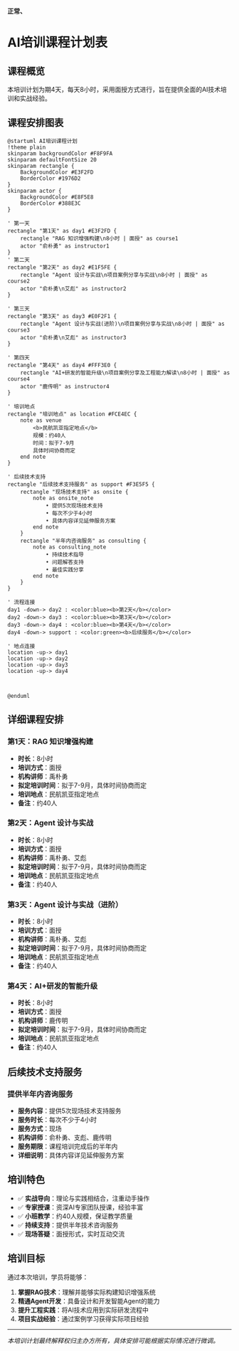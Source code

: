 **正常、**

# AI培训课程计划表

## 课程概览

本培训计划为期4天，每天8小时，采用面授方式进行，旨在提供全面的AI技术培训和实战经验。

## 课程安排图表

```plantuml
@startuml AI培训课程计划
!theme plain
skinparam backgroundColor #F8F9FA
skinparam defaultFontSize 20
skinparam rectangle {
    BackgroundColor #E3F2FD
    BorderColor #1976D2
}
skinparam actor {
    BackgroundColor #E8F5E8
    BorderColor #388E3C
}

' 第一天
rectangle "第1天" as day1 #E3F2FD {
    rectangle "RAG 知识增强构建\n8小时 | 面授" as course1
    actor "俞朴勇" as instructor1
}
' 第二天
rectangle "第2天" as day2 #E1F5FE {
    rectangle "Agent 设计与实战\n项目案例分享与实战\n8小时 | 面授" as course2
    actor "俞朴勇\n艾彪" as instructor2
}

' 第三天
rectangle "第3天" as day3 #E0F2F1 {
    rectangle "Agent 设计与实战(进阶)\n项目案例分享与实战\n8小时 | 面授" as course3
    actor "俞朴勇\n艾彪" as instructor3
}

' 第四天
rectangle "第4天" as day4 #FFF3E0 {
    rectangle "AI+研发的智能升级\n项目案例分享及工程能力解读\n8小时 | 面授" as course4
    actor "鹿传明" as instructor4
}

' 培训地点
rectangle "培训地点" as location #FCE4EC {
    note as venue
        <b>民航凯亚指定地点</b>
        规模：约40人
        时间：拟于7-9月
        具体时间协商而定
    end note
}

' 后续技术支持
rectangle "后续技术支持服务" as support #F3E5F5 {
    rectangle "现场技术支持" as onsite {
        note as onsite_note
            • 提供5次现场技术支持
            • 每次不少于4小时
            • 具体内容详见延伸服务方案
        end note
    }
    rectangle "半年内咨询服务" as consulting {
        note as consulting_note
            • 持续技术指导
            • 问题解答支持
            • 最佳实践分享
        end note
    }
}

' 流程连接
day1 -down-> day2 : <color:blue><b>第2天</b></color>
day2 -down-> day3 : <color:blue><b>第3天</b></color>
day3 -down-> day4 : <color:blue><b>第4天</b></color>
day4 -down-> support : <color:green><b>后续服务</b></color>

' 地点连接
location -up-> day1
location -up-> day2
location -up-> day3
location -up-> day4



@enduml
```

## 详细课程安排

### 第1天：RAG 知识增强构建

- **时长**：8小时
- **培训方式**：面授
- **机构讲师**：禹朴勇
- **拟定培训时间**：拟于7-9月，具体时间协商而定
- **培训地点**：民航凯亚指定地点
- **备注**：约40人

### 第2天：Agent 设计与实战

- **时长**：8小时
- **培训方式**：面授
- **机构讲师**：禹朴勇、艾彪
- **拟定培训时间**：拟于7-9月，具体时间协商而定
- **培训地点**：民航凯亚指定地点
- **备注**：约40人

### 第3天：Agent 设计与实战（进阶）

- **时长**：8小时
- **培训方式**：面授
- **机构讲师**：禹朴勇、艾彪
- **拟定培训时间**：拟于7-9月，具体时间协商而定
- **培训地点**：民航凯亚指定地点
- **备注**：约40人

### 第4天：AI+研发的智能升级

- **时长**：8小时
- **培训方式**：面授
- **机构讲师**：鹿传明
- **拟定培训时间**：拟于7-9月，具体时间协商而定
- **培训地点**：民航凯亚指定地点
- **备注**：约40人

## 后续技术支持服务

### 提供半年内咨询服务

- **服务内容**：提供5次现场技术支持服务
- **服务时长**：每次不少于4小时
- **服务方式**：现场
- **机构讲师**：俞朴勇、支彪、鹿传明
- **服务期限**：课程培训完成后的半年内
- **详细说明**：具体内容详见延伸服务方案

## 培训特色

- ✅ **实战导向**：理论与实践相结合，注重动手操作
- ✅ **专家授课**：资深AI专家团队授课，经验丰富
- ✅ **小班教学**：约40人规模，保证教学质量
- ✅ **持续支持**：提供半年技术咨询服务
- ✅ **现场答疑**：面授形式，实时互动交流

## 培训目标

通过本次培训，学员将能够：

1. **掌握RAG技术**：理解并能够实际构建知识增强系统
2. **精通Agent开发**：具备设计和开发智能Agent的能力
3. **提升工程实践**：将AI技术应用到实际研发流程中
4. **项目实战经验**：通过案例学习获得实际项目经验

---

*本培训计划最终解释权归主办方所有，具体安排可能根据实际情况进行微调。*

